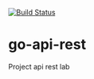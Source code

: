 [![Build Status](https://travis-ci.org/MarcioBdeveloper/go-api-rest.svg?branch=master)](https://travis-ci.org/MarcioBdeveloper/go-api-rest)

# go-api-rest
Project api rest lab
